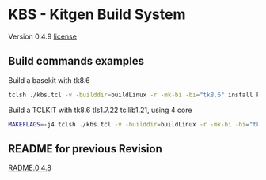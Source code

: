 # KBS - Kitgen Build System 
Version 0.4.9
[license](kbs-license)





## Build commands examples


Build a basekit with tk8.6

```bash
tclsh ./kbs.tcl -v -builddir=buildLinux -r -mk-bi -bi="tk8.6" install kbskit8.6
```


Build a TCLKIT with tk8.6 tls1.7.22 tcllib1.21, using 4 core

```bash
MAKEFLAGS=-j4 tclsh ./kbs.tcl -v -builddir=buildLinux -r -mk-bi -bi="tk8.6 tls1.7.22 tcllib1.21" install kbskit8.6
```



## README for previous Revision 
[RADME.0.4.8](./README.0.4.8)
